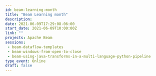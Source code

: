 ```yaml
---
id: beam-learning-month
title: "Beam Learning month"
description: 
date: 2021-06-09T17:29:08-06:00
start_date: 2021-06-09T10:00:00Z
link: "" 
projects: Apache Beam
sessions:
 - beam-dataflow-templates
 - beam-windows-from-open-to-close
 - beam-using-java-transforms-in-a-multi-language-python-pipeline
type_event: Online
draft: false
---
```




